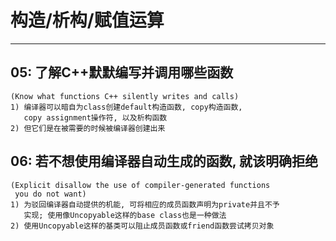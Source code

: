 # **构造/析构/赋值运算** #
***


## **05: 了解C++默默编写并调用哪些函数** ##
    (Know what functions C++ silently writes and calls)
    1) 编译器可以暗自为class创建default构造函数, copy构造函数, 
       copy assignment操作符, 以及析构函数
    2) 但它们是在被需要的时候被编译器创建出来


## **06: 若不想使用编译器自动生成的函数, 就该明确拒绝** ##
    (Explicit disallow the use of compiler-generated functions 
     you do not want)
    1) 为驳回编译器自动提供的机能, 可将相应的成员函数声明为private并且不予
       实现; 使用像Uncopyable这样的base class也是一种做法
    2) 使用Uncopyable这样的基类可以阻止成员函数或friend函数尝试拷贝对象

